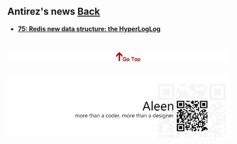 ## Antirez's news	[Back](./../Readme.md)

* [**75: Redis new data structure: the HyperLogLog**](./75.md)

<a href="#" style="left:200px;"><img src="./../pic/gotop.png"></a>
=====
<a href="http://aleen42.github.io/" target="_blank" ><img src="./../pic/tail.gif"></a>
